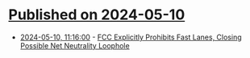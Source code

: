 # [Published on 2024-05-10](index.md)

* [2024-05-10, 11:16:00](https://soylentnews.org/article.pl?sid=24/05/09/157247&from=rss) - [FCC Explicitly Prohibits Fast Lanes, Closing Possible Net Neutrality Loophole](https://soylentnews.org/article.pl?sid=24/05/09/157247&from=rss)
